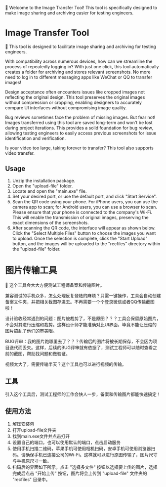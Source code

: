 🌟 Welcome to the Image Transfer Tool! This tool is specifically designed to make image sharing and archiving easier for testing engineers.
# Image Transfer Tool

👀 This tool is designed to facilitate image sharing and archiving for testing engineers.

With compatibility across numerous devices, how can we streamline the process of repeatedly logging in? With just one click, this tool automatically creates a folder for archiving and stores relevant screenshots. No more need to log in to different messaging apps like WeChat or QQ to transfer images!

Design acceptance often encounters issues like cropped images not reflecting the original design. This tool preserves the original images without compression or cropping, enabling designers to accurately compare UI interfaces without compromising image quality.

Bug reviews sometimes face the problem of missing images. But fear not! Images transferred using this tool are saved long-term and won't be lost during project iterations. This provides a solid foundation for bug review, allowing testing engineers to easily access previous screenshots for issue identification and verification.

Is your video too large, taking forever to transfer? This tool also supports video transfer.

## Usage

1. Unzip the installation package.
2. Open the "upload-file" folder.
3. Locate and open the "main.exe" file.
4. Set your desired port, or use the default port, and click "Start Service".
5. Scan the QR code using your phone. For iPhone users, you can use the camera app to scan; for Android users, you can use a browser to scan. Please ensure that your phone is connected to the company's Wi-Fi. This will enable the transmission of original images, preserving the exact dimensions of the screenshots.
6. After scanning the QR code, the interface will appear as shown below. Click the "Select Multiple Files" button to choose the images you want to upload. Once the selection is complete, click the "Start Upload" button, and the images will be uploaded to the "recfiles" directory within the "upload-file" folder.

# 图片传输工具

👀 这个工具会大大方便测试工程师备案和传输图片。

兼容测试的手机众多，怎么处理反复登陆的麻烦？只需一键操作，工具会自动创建备案文件夹，并把相关截图存进去。不再需要一个个登录微信或者QQ传输截图啦！

设计验收经常遇到的问题：图片被裁剪了，不是原图？？？工具会保留原始图片，不会对其进行压缩和裁剪。这样设计师才能准确对比UI界面，毕竟不能让压缩的图片搞乱了他们的审美眼。

BUG评审：我的图片跑哪里去了？？？传输后的图片将被长期保存，不会因为项目迭代而丢失。这样，后续的BUG评审就有依据了，测试工程师可以随时查看之前的截图，帮助找问题和做验证。

视频太大了，需要传输半天？这个工具也可以进行视频的传输。

## 工具


引入这个工具后，测试工程师的工作会快人一步，备案和传输图片都能快速搞定！

## 使用方法

1. 解压安装包
2. 打开upload-file文件夹
3. 找到main.exe文件并点击打开
4. 设置自己的端口，也可以使用默认的端口，点击启动服务
5. 使用手机扫描二维码，苹果手机可使用相机扫码，安卓手机可使用浏览器扫码。请确保手机已连接公司的Wi-Fi。这样就可以进行原图传输了，图片尺寸与手机原尺寸一致。
6. 扫码后的界面如下所示。点击 "选择多文件" 按钮以选择要上传的图片，选择完成后点击 "开始上传" 按钮，图片将会上传到 "upload-file" 文件夹的 "recfiles" 目录中。


